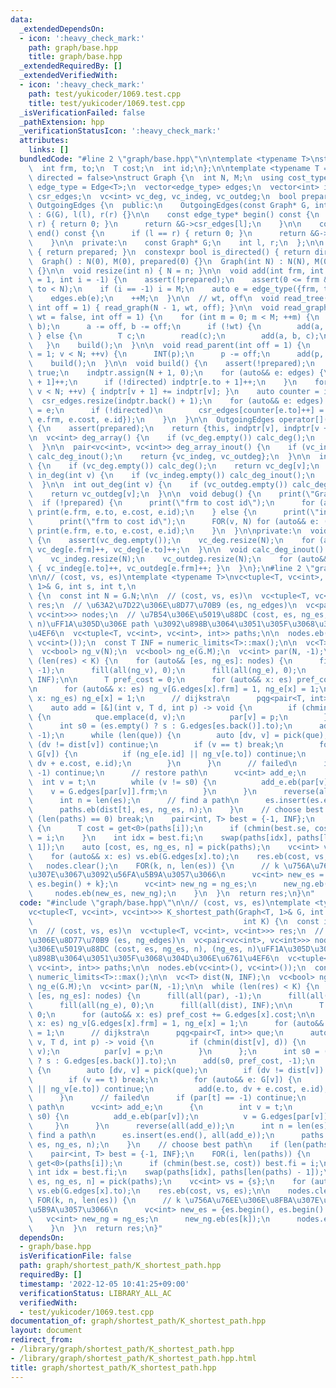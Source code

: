 ```yaml
---
data:
  _extendedDependsOn:
  - icon: ':heavy_check_mark:'
    path: graph/base.hpp
    title: graph/base.hpp
  _extendedRequiredBy: []
  _extendedVerifiedWith:
  - icon: ':heavy_check_mark:'
    path: test/yukicoder/1069.test.cpp
    title: test/yukicoder/1069.test.cpp
  _isVerificationFailed: false
  _pathExtension: hpp
  _verificationStatusIcon: ':heavy_check_mark:'
  attributes:
    links: []
  bundledCode: "#line 2 \"graph/base.hpp\"\n\ntemplate <typename T>\nstruct Edge {\n\
    \  int frm, to;\n  T cost;\n  int id;\n};\n\ntemplate <typename T = int, bool\
    \ directed = false>\nstruct Graph {\n  int N, M;\n  using cost_type = T;\n  using\
    \ edge_type = Edge<T>;\n  vector<edge_type> edges;\n  vector<int> indptr;\n  vector<edge_type>\
    \ csr_edges;\n  vc<int> vc_deg, vc_indeg, vc_outdeg;\n  bool prepared;\n\n  class\
    \ OutgoingEdges {\n  public:\n    OutgoingEdges(const Graph* G, int l, int r)\
    \ : G(G), l(l), r(r) {}\n\n    const edge_type* begin() const {\n      if (l ==\
    \ r) { return 0; }\n      return &G->csr_edges[l];\n    }\n\n    const edge_type*\
    \ end() const {\n      if (l == r) { return 0; }\n      return &G->csr_edges[r];\n\
    \    }\n\n  private:\n    const Graph* G;\n    int l, r;\n  };\n\n  bool is_prepared()\
    \ { return prepared; }\n  constexpr bool is_directed() { return directed; }\n\n\
    \  Graph() : N(0), M(0), prepared(0) {}\n  Graph(int N) : N(N), M(0), prepared(0)\
    \ {}\n\n  void resize(int n) { N = n; }\n\n  void add(int frm, int to, T cost\
    \ = 1, int i = -1) {\n    assert(!prepared);\n    assert(0 <= frm && 0 <= to &&\
    \ to < N);\n    if (i == -1) i = M;\n    auto e = edge_type({frm, to, cost, i});\n\
    \    edges.eb(e);\n    ++M;\n  }\n\n  // wt, off\n  void read_tree(bool wt = false,\
    \ int off = 1) { read_graph(N - 1, wt, off); }\n\n  void read_graph(int M, bool\
    \ wt = false, int off = 1) {\n    for (int m = 0; m < M; ++m) {\n      INT(a,\
    \ b);\n      a -= off, b -= off;\n      if (!wt) {\n        add(a, b);\n     \
    \ } else {\n        T c;\n        read(c);\n        add(a, b, c);\n      }\n \
    \   }\n    build();\n  }\n\n  void read_parent(int off = 1) {\n    for (int v\
    \ = 1; v < N; ++v) {\n      INT(p);\n      p -= off;\n      add(p, v);\n    }\n\
    \    build();\n  }\n\n  void build() {\n    assert(!prepared);\n    prepared =\
    \ true;\n    indptr.assign(N + 1, 0);\n    for (auto&& e: edges) {\n      indptr[e.frm\
    \ + 1]++;\n      if (!directed) indptr[e.to + 1]++;\n    }\n    for (int v = 0;\
    \ v < N; ++v) { indptr[v + 1] += indptr[v]; }\n    auto counter = indptr;\n  \
    \  csr_edges.resize(indptr.back() + 1);\n    for (auto&& e: edges) {\n      csr_edges[counter[e.frm]++]\
    \ = e;\n      if (!directed)\n        csr_edges[counter[e.to]++] = edge_type({e.to,\
    \ e.frm, e.cost, e.id});\n    }\n  }\n\n  OutgoingEdges operator[](int v) const\
    \ {\n    assert(prepared);\n    return {this, indptr[v], indptr[v + 1]};\n  }\n\
    \n  vc<int> deg_array() {\n    if (vc_deg.empty()) calc_deg();\n    return vc_deg;\n\
    \  }\n\n  pair<vc<int>, vc<int>> deg_array_inout() {\n    if (vc_indeg.empty())\
    \ calc_deg_inout();\n    return {vc_indeg, vc_outdeg};\n  }\n\n  int deg(int v)\
    \ {\n    if (vc_deg.empty()) calc_deg();\n    return vc_deg[v];\n  }\n\n  int\
    \ in_deg(int v) {\n    if (vc_indeg.empty()) calc_deg_inout();\n    return vc_indeg[v];\n\
    \  }\n\n  int out_deg(int v) {\n    if (vc_outdeg.empty()) calc_deg_inout();\n\
    \    return vc_outdeg[v];\n  }\n\n  void debug() {\n    print(\"Graph\");\n  \
    \  if (!prepared) {\n      print(\"frm to cost id\");\n      for (auto&& e: edges)\
    \ print(e.frm, e.to, e.cost, e.id);\n    } else {\n      print(\"indptr\", indptr);\n\
    \      print(\"frm to cost id\");\n      FOR(v, N) for (auto&& e: (*this)[v])\
    \ print(e.frm, e.to, e.cost, e.id);\n    }\n  }\n\nprivate:\n  void calc_deg()\
    \ {\n    assert(vc_deg.empty());\n    vc_deg.resize(N);\n    for (auto&& e: edges)\
    \ vc_deg[e.frm]++, vc_deg[e.to]++;\n  }\n\n  void calc_deg_inout() {\n    assert(vc_indeg.empty());\n\
    \    vc_indeg.resize(N);\n    vc_outdeg.resize(N);\n    for (auto&& e: edges)\
    \ { vc_indeg[e.to]++, vc_outdeg[e.frm]++; }\n  }\n};\n#line 2 \"graph/shortest_path/K_shortest_path.hpp\"\
    \n\n// (cost, vs, es)\ntemplate <typename T>\nvc<tuple<T, vc<int>, vc<int>>> K_shortest_path(Graph<T,\
    \ 1>& G, int s, int t,\n                                               int K)\
    \ {\n  const int N = G.N;\n\n  // (cost, vs, es)\n  vc<tuple<T, vc<int>, vc<int>>>\
    \ res;\n  // \u63A2\u7D22\u306E\u8D77\u70B9 (es, ng_edges)\n  vc<pair<vc<int>,\
    \ vc<int>>> nodes;\n  // \u7B54\u306E\u5019\u88DC (cost, es, ng_es, n), (ng_es,\
    \ n)\uFF1A\u305D\u306E path \u3092\u898B\u3064\u3051\u305F\u3068\u304D\u306E\u6761\
    \u4EF6\n  vc<tuple<T, vc<int>, vc<int>, int>> paths;\n\n  nodes.eb(vc<int>(),\
    \ vc<int>());\n  const T INF = numeric_limits<T>::max();\n\n  vc<T> dist(N, INF);\n\
    \  vc<bool> ng_v(N);\n  vc<bool> ng_e(G.M);\n  vc<int> par(N, -1);\n\n  while\
    \ (len(res) < K) {\n    for (auto&& [es, ng_es]: nodes) {\n      fill(all(par),\
    \ -1);\n      fill(all(ng_v), 0);\n      fill(all(ng_e), 0);\n      fill(all(dist),\
    \ INF);\n\n      T pref_cost = 0;\n      for (auto&& x: es) pref_cost += G.edges[x].cost;\n\
    \n      for (auto&& x: es) ng_v[G.edges[x].frm] = 1, ng_e[x] = 1;\n      for (auto&&\
    \ x: ng_es) ng_e[x] = 1;\n      // dijkstra\n      pqg<pair<T, int>> que;\n  \
    \    auto add = [&](int v, T d, int p) -> void {\n        if (chmin(dist[v], d))\
    \ {\n          que.emplace(d, v);\n          par[v] = p;\n        }\n      };\n\
    \      int s0 = (es.empty() ? s : G.edges[es.back()].to);\n      add(s0, pref_cost,\
    \ -1);\n      while (len(que)) {\n        auto [dv, v] = pick(que);\n        if\
    \ (dv != dist[v]) continue;\n        if (v == t) break;\n        for (auto&& e:\
    \ G[v]) {\n          if (ng_e[e.id] || ng_v[e.to]) continue;\n          add(e.to,\
    \ dv + e.cost, e.id);\n        }\n      }\n      // failed\n      if (par[t] ==\
    \ -1) continue;\n      // restore path\n      vc<int> add_e;\n      {\n      \
    \  int v = t;\n        while (v != s0) {\n          add_e.eb(par[v]);\n      \
    \    v = G.edges[par[v]].frm;\n        }\n      }\n      reverse(all(add_e));\n\
    \      int n = len(es);\n      // find a path\n      es.insert(es.end(), all(add_e));\n\
    \      paths.eb(dist[t], es, ng_es, n);\n    }\n    // choose best path\n    if\
    \ (len(paths) == 0) break;\n    pair<int, T> best = {-1, INF};\n    FOR(i, len(paths))\
    \ {\n      T cost = get<0>(paths[i]);\n      if (chmin(best.se, cost)) best.fi\
    \ = i;\n    }\n    int idx = best.fi;\n    swap(paths[idx], paths[len(paths) -\
    \ 1]);\n    auto [cost, es, ng_es, n] = pick(paths);\n    vc<int> vs = {s};\n\
    \    for (auto&& x: es) vs.eb(G.edges[x].to);\n    res.eb(cost, vs, es);\n\n \
    \   nodes.clear();\n    FOR(k, n, len(es)) {\n      // k \u756A\u76EE\u306E\u8FBA\
    \u307E\u3067\u3092\u56FA\u5B9A\u3057\u3066\n      vc<int> new_es = {es.begin(),\
    \ es.begin() + k};\n      vc<int> new_ng = ng_es;\n      new_ng.eb(es[k]);\n \
    \     nodes.eb(new_es, new_ng);\n    }\n  }\n  return res;\n}\n"
  code: "#include \"graph/base.hpp\"\n\n// (cost, vs, es)\ntemplate <typename T>\n\
    vc<tuple<T, vc<int>, vc<int>>> K_shortest_path(Graph<T, 1>& G, int s, int t,\n\
    \                                               int K) {\n  const int N = G.N;\n\
    \n  // (cost, vs, es)\n  vc<tuple<T, vc<int>, vc<int>>> res;\n  // \u63A2\u7D22\
    \u306E\u8D77\u70B9 (es, ng_edges)\n  vc<pair<vc<int>, vc<int>>> nodes;\n  // \u7B54\
    \u306E\u5019\u88DC (cost, es, ng_es, n), (ng_es, n)\uFF1A\u305D\u306E path \u3092\
    \u898B\u3064\u3051\u305F\u3068\u304D\u306E\u6761\u4EF6\n  vc<tuple<T, vc<int>,\
    \ vc<int>, int>> paths;\n\n  nodes.eb(vc<int>(), vc<int>());\n  const T INF =\
    \ numeric_limits<T>::max();\n\n  vc<T> dist(N, INF);\n  vc<bool> ng_v(N);\n  vc<bool>\
    \ ng_e(G.M);\n  vc<int> par(N, -1);\n\n  while (len(res) < K) {\n    for (auto&&\
    \ [es, ng_es]: nodes) {\n      fill(all(par), -1);\n      fill(all(ng_v), 0);\n\
    \      fill(all(ng_e), 0);\n      fill(all(dist), INF);\n\n      T pref_cost =\
    \ 0;\n      for (auto&& x: es) pref_cost += G.edges[x].cost;\n\n      for (auto&&\
    \ x: es) ng_v[G.edges[x].frm] = 1, ng_e[x] = 1;\n      for (auto&& x: ng_es) ng_e[x]\
    \ = 1;\n      // dijkstra\n      pqg<pair<T, int>> que;\n      auto add = [&](int\
    \ v, T d, int p) -> void {\n        if (chmin(dist[v], d)) {\n          que.emplace(d,\
    \ v);\n          par[v] = p;\n        }\n      };\n      int s0 = (es.empty()\
    \ ? s : G.edges[es.back()].to);\n      add(s0, pref_cost, -1);\n      while (len(que))\
    \ {\n        auto [dv, v] = pick(que);\n        if (dv != dist[v]) continue;\n\
    \        if (v == t) break;\n        for (auto&& e: G[v]) {\n          if (ng_e[e.id]\
    \ || ng_v[e.to]) continue;\n          add(e.to, dv + e.cost, e.id);\n        }\n\
    \      }\n      // failed\n      if (par[t] == -1) continue;\n      // restore\
    \ path\n      vc<int> add_e;\n      {\n        int v = t;\n        while (v !=\
    \ s0) {\n          add_e.eb(par[v]);\n          v = G.edges[par[v]].frm;\n   \
    \     }\n      }\n      reverse(all(add_e));\n      int n = len(es);\n      //\
    \ find a path\n      es.insert(es.end(), all(add_e));\n      paths.eb(dist[t],\
    \ es, ng_es, n);\n    }\n    // choose best path\n    if (len(paths) == 0) break;\n\
    \    pair<int, T> best = {-1, INF};\n    FOR(i, len(paths)) {\n      T cost =\
    \ get<0>(paths[i]);\n      if (chmin(best.se, cost)) best.fi = i;\n    }\n   \
    \ int idx = best.fi;\n    swap(paths[idx], paths[len(paths) - 1]);\n    auto [cost,\
    \ es, ng_es, n] = pick(paths);\n    vc<int> vs = {s};\n    for (auto&& x: es)\
    \ vs.eb(G.edges[x].to);\n    res.eb(cost, vs, es);\n\n    nodes.clear();\n   \
    \ FOR(k, n, len(es)) {\n      // k \u756A\u76EE\u306E\u8FBA\u307E\u3067\u3092\u56FA\
    \u5B9A\u3057\u3066\n      vc<int> new_es = {es.begin(), es.begin() + k};\n   \
    \   vc<int> new_ng = ng_es;\n      new_ng.eb(es[k]);\n      nodes.eb(new_es, new_ng);\n\
    \    }\n  }\n  return res;\n}"
  dependsOn:
  - graph/base.hpp
  isVerificationFile: false
  path: graph/shortest_path/K_shortest_path.hpp
  requiredBy: []
  timestamp: '2022-12-05 10:41:25+09:00'
  verificationStatus: LIBRARY_ALL_AC
  verifiedWith:
  - test/yukicoder/1069.test.cpp
documentation_of: graph/shortest_path/K_shortest_path.hpp
layout: document
redirect_from:
- /library/graph/shortest_path/K_shortest_path.hpp
- /library/graph/shortest_path/K_shortest_path.hpp.html
title: graph/shortest_path/K_shortest_path.hpp
---
```


